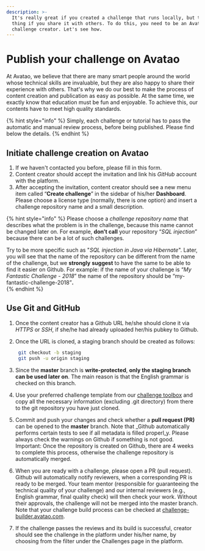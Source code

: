 ```yaml
---
description: >-
  It's really great if you created a challenge that runs locally, but the best
  thing if you share it with others. To do this, you need to be an Avatao
  challenge creator. Let's see how.
---
```


# Publish your challenge on Avatao

At Avatao, we believe that there are many smart people around the world whose technical skills are invaluable, but they are also happy to share their experience with others. That's why we do our best to make the process of content creation and publication as easy as possible. At the same time, we exactly know that education must be fun and enjoyable. To achieve this, our contents have to meet high quality standards.

{% hint style="info" %}
Simply, each challenge or tutorial has to pass the automatic and manual review process, before being published. Please find below the details.
{% endhint %}

## Initiate challenge creation on Avatao

1. If we haven't contacted you before, please fill in this form.
2. Content creator should accept the invitation and link his _GitHub_ account with the platform.
3. After accepting the invitation, content creator should see a new menu item called “**Create challenge**” in the sidebar of his/her **Dashboard**. Please choose a license type \(normally, there is one option\) and insert a challenge repository name and a small description.

{% hint style="info" %}
Please choose a _challenge repository name_ that describes what the problem is in the challenge, because this name cannot be changed later on. For example, **don’t call** your repository “_SQL injection_” because there can be a lot of such challenges.

Try to be more specific such as "_SQL injection in Java via Hibernate_". Later, you will see that the name of the repository can be different from the name of the challenge, but we **strongly** **suggest** to have the same to be able to find it easier on Github. For example: if the name of your challenge is “_My Fantastic Challenge - 2018_” the name of the repository should be “my-fantastic-challenge-2018”**.**  
{% endhint %}

## Use Git and GitHub

1. Once the content creator has a Github URL he/she should clone it via _HTTPS_ or _SSH_, if she/he had already uploaded her/his pubkey to Github.
2. Once the URL is cloned, a staging branch should be created as follows:

   ```bash
    git checkout -b staging
    git push -u origin staging
   ```

3. Since the **master** branch is **write-protected**, **only the staging branch can be used later on**. The main reason is that the English grammar is checked on this branch.
4. Use your preferred challenge template from our [challenge toolbox](https://github.com/avatao-content/challenge-toolbox) and copy all the necessary information \(excluding .git directory\) from there to the git repository you have just cloned.
5. Commit and push your changes and check whether a **pull request \(PR\)** can be opened to the **master** branch. Note that _Github automatically performs certain tests to see if  all metadata is filled properl_y.   Please always check the warnings on Github if something is not good. Important: Once the repository is created on Github, there are 4 weeks to complete this process, otherwise the challenge repository is automatically merged.   
6. When you are ready with a challenge, please open a PR \(pull request\). Github will automatically notify reviewers, when a corresponding PR is ready to be merged. Your team mentor \(responsible for guaranteeing the technical quality of your challenge\) and our internal reviewers \(e.g., English grammar, final quality check\) will then check your work. Without their approvals, the challenge will not be merged into the master branch. Note that your challenge build process can be checked at [challenge-builder.avatao.com](https://challenge-builder.avatao.com/).
7. If the challenge passes the reviews and its build is successful, creator should see the  challenge in the platform under his/her name, by choosing from the filter under the Challenges page in the platform.

